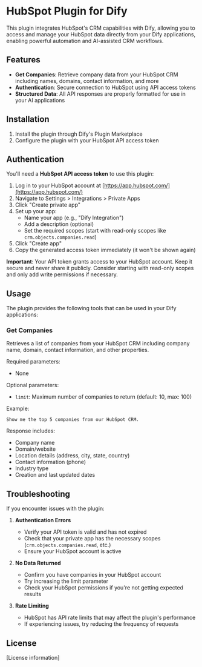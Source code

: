 # HubSpot Plugin for Dify

This plugin integrates HubSpot's CRM capabilities with Dify, allowing you to access and manage your HubSpot data directly from your Dify applications, enabling powerful automation and AI-assisted CRM workflows.

## Features

- **Get Companies**: Retrieve company data from your HubSpot CRM including names, domains, contact information, and more
- **Authentication**: Secure connection to HubSpot using API access tokens
- **Structured Data**: All API responses are properly formatted for use in your AI applications

## Installation

1. Install the plugin through Dify's Plugin Marketplace
2. Configure the plugin with your HubSpot API access token

## Authentication

You'll need a **HubSpot API access token** to use this plugin:

1. Log in to your HubSpot account at [https://app.hubspot.com/](https://app.hubspot.com/)
2. Navigate to Settings > Integrations > Private Apps
3. Click "Create private app"
4. Set up your app:
   - Name your app (e.g., "Dify Integration")
   - Add a description (optional)
   - Set the required scopes (start with read-only scopes like `crm.objects.companies.read`)
5. Click "Create app"
6. Copy the generated access token immediately (it won't be shown again)

**Important**: Your API token grants access to your HubSpot account. Keep it secure and never share it publicly. Consider starting with read-only scopes and only add write permissions if necessary.

## Usage

The plugin provides the following tools that can be used in your Dify applications:

### Get Companies

Retrieves a list of companies from your HubSpot CRM including company name, domain, contact information, and other properties.

Required parameters:
- None

Optional parameters:
- `limit`: Maximum number of companies to return (default: 10, max: 100)

Example:
```
Show me the top 5 companies from our HubSpot CRM.
```

Response includes:
- Company name
- Domain/website
- Location details (address, city, state, country)
- Contact information (phone)
- Industry type
- Creation and last updated dates

## Troubleshooting

If you encounter issues with the plugin:

1. **Authentication Errors**
   - Verify your API token is valid and has not expired
   - Check that your private app has the necessary scopes (`crm.objects.companies.read`, etc.)
   - Ensure your HubSpot account is active

2. **No Data Returned**
   - Confirm you have companies in your HubSpot account
   - Try increasing the limit parameter
   - Check your HubSpot permissions if you're not getting expected results

3. **Rate Limiting**
   - HubSpot has API rate limits that may affect the plugin's performance
   - If experiencing issues, try reducing the frequency of requests

## License

[License information]



